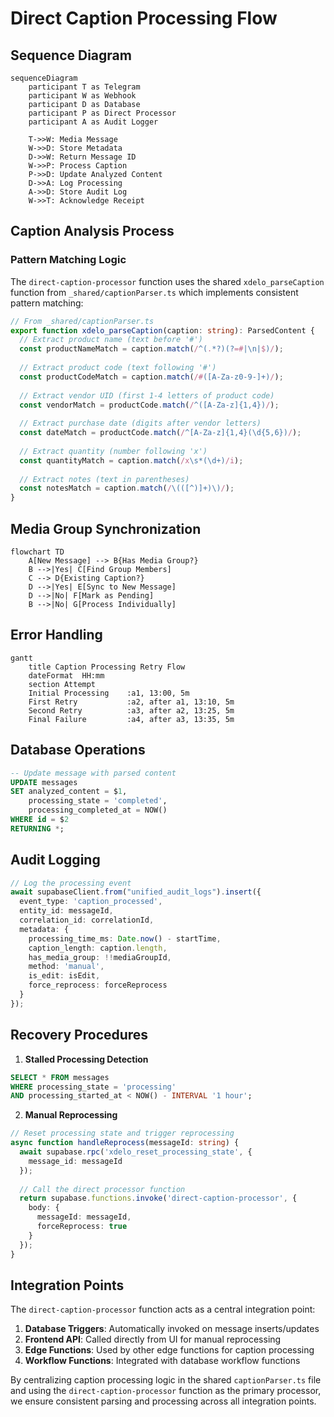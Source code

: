 
# Direct Caption Processing Flow

## Sequence Diagram
```mermaid
sequenceDiagram
    participant T as Telegram
    participant W as Webhook
    participant D as Database
    participant P as Direct Processor
    participant A as Audit Logger

    T->>W: Media Message
    W->>D: Store Metadata
    D->>W: Return Message ID
    W->>P: Process Caption
    P->>D: Update Analyzed Content
    D->>A: Log Processing
    A->>D: Store Audit Log
    W->>T: Acknowledge Receipt
```

## Caption Analysis Process

### Pattern Matching Logic
The `direct-caption-processor` function uses the shared `xdelo_parseCaption` function from `_shared/captionParser.ts` which implements consistent pattern matching:

```typescript
// From _shared/captionParser.ts
export function xdelo_parseCaption(caption: string): ParsedContent {
  // Extract product name (text before '#')
  const productNameMatch = caption.match(/^(.*?)(?=#|\n|$)/);
  
  // Extract product code (text following '#')
  const productCodeMatch = caption.match(/#([A-Za-z0-9-]+)/);
  
  // Extract vendor UID (first 1-4 letters of product code)
  const vendorMatch = productCode.match(/^([A-Za-z]{1,4})/);
  
  // Extract purchase date (digits after vendor letters)
  const dateMatch = productCode.match(/^[A-Za-z]{1,4}(\d{5,6})/);
  
  // Extract quantity (number following 'x')
  const quantityMatch = caption.match(/x\s*(\d+)/i);
  
  // Extract notes (text in parentheses)
  const notesMatch = caption.match(/\(([^)]+)\)/);
}
```

## Media Group Synchronization
```mermaid
flowchart TD
    A[New Message] --> B{Has Media Group?}
    B -->|Yes| C[Find Group Members]
    C --> D{Existing Caption?}
    D -->|Yes| E[Sync to New Message]
    D -->|No| F[Mark as Pending]
    B -->|No| G[Process Individually]
```

## Error Handling
```mermaid
gantt
    title Caption Processing Retry Flow
    dateFormat  HH:mm
    section Attempt
    Initial Processing    :a1, 13:00, 5m
    First Retry           :a2, after a1, 13:10, 5m
    Second Retry          :a3, after a2, 13:25, 5m
    Final Failure         :a4, after a3, 13:35, 5m
```

## Database Operations
```sql
-- Update message with parsed content
UPDATE messages
SET analyzed_content = $1,
    processing_state = 'completed',
    processing_completed_at = NOW()
WHERE id = $2
RETURNING *;
```

## Audit Logging
```typescript
// Log the processing event
await supabaseClient.from("unified_audit_logs").insert({
  event_type: 'caption_processed',
  entity_id: messageId,
  correlation_id: correlationId,
  metadata: {
    processing_time_ms: Date.now() - startTime,
    caption_length: caption.length,
    has_media_group: !!mediaGroupId,
    method: 'manual',
    is_edit: isEdit,
    force_reprocess: forceReprocess
  }
});
```

## Recovery Procedures
1. **Stalled Processing Detection**
```sql
SELECT * FROM messages
WHERE processing_state = 'processing'
AND processing_started_at < NOW() - INTERVAL '1 hour';
```

2. **Manual Reprocessing**
```typescript
// Reset processing state and trigger reprocessing
async function handleReprocess(messageId: string) {
  await supabase.rpc('xdelo_reset_processing_state', {
    message_id: messageId
  });
  
  // Call the direct processor function
  return supabase.functions.invoke('direct-caption-processor', {
    body: { 
      messageId: messageId,
      forceReprocess: true
    }
  });
}
```

## Integration Points

The `direct-caption-processor` function acts as a central integration point:

1. **Database Triggers**: Automatically invoked on message inserts/updates
2. **Frontend API**: Called directly from UI for manual reprocessing
3. **Edge Functions**: Used by other edge functions for caption processing
4. **Workflow Functions**: Integrated with database workflow functions

By centralizing caption processing logic in the shared `captionParser.ts` file and using the `direct-caption-processor` function as the primary processor, we ensure consistent parsing and processing across all integration points.
